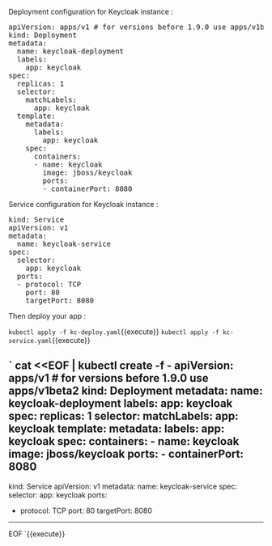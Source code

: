 Deployment configuration for Keycloak instance :


<pre class="file" data-filename="kc-deploy.yaml" data-target="replace">apiVersion: apps/v1 # for versions before 1.9.0 use apps/v1beta2
kind: Deployment
metadata:
  name: keycloak-deployment
  labels:
    app: keycloak
spec:
  replicas: 1
  selector:
    matchLabels:
      app: keycloak
  template:
    metadata:
      labels:
        app: keycloak
    spec:
      containers:
      - name: keycloak
        image: jboss/keycloak
        ports:
        - containerPort: 8080
</pre>


Service configuration for Keycloak instance :

<pre class="file" data-filename="kc-service.yaml" data-target="replace">kind: Service
apiVersion: v1
metadata:
  name: keycloak-service
spec:
  selector:
    app: keycloak
  ports:
  - protocol: TCP
    port: 80
    targetPort: 8080
</pre>

Then deploy your app :

`kubectl apply -f kc-deploy.yaml`{{execute}}
`kubectl apply -f kc-service.yaml`{{execute}}



`
cat <<EOF | kubectl create -f -
apiVersion: apps/v1 # for versions before 1.9.0 use apps/v1beta2
kind: Deployment
metadata:
  name: keycloak-deployment
  labels:
    app: keycloak
spec:
  replicas: 1
  selector:
    matchLabels:
      app: keycloak
  template:
    metadata:
      labels:
        app: keycloak
    spec:
      containers:
      - name: keycloak
        image: jboss/keycloak
        ports:
        - containerPort: 8080
---
kind: Service
apiVersion: v1
metadata:
  name: keycloak-service
spec:
  selector:
    app: keycloak
  ports:
  - protocol: TCP
    port: 80
    targetPort: 8080
---
EOF
`{{execute}}
